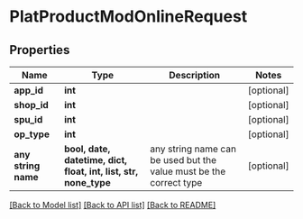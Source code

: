 # PlatProductModOnlineRequest


## Properties
Name | Type | Description | Notes
------------ | ------------- | ------------- | -------------
**app_id** | **int** |  | [optional] 
**shop_id** | **int** |  | [optional] 
**spu_id** | **int** |  | [optional] 
**op_type** | **int** |  | [optional] 
**any string name** | **bool, date, datetime, dict, float, int, list, str, none_type** | any string name can be used but the value must be the correct type | [optional]

[[Back to Model list]](../README.md#documentation-for-models) [[Back to API list]](../README.md#documentation-for-api-endpoints) [[Back to README]](../README.md)


